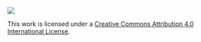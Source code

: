 ![](http://i.creativecommons.org/l/by/3.0/88x31.png)

This work is licensed under a [Creative Commons Attribution 4.0 International License](https://creativecommons.org/licenses/by/4.0/deed.en_US).
